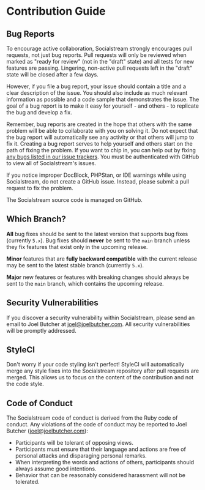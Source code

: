# Contribution Guide

## Bug Reports

To encourage active collaboration, Socialstream strongly encourages pull requests, not just bug reports. Pull requests will only be reviewed when marked as "ready for review" (not in the "draft" state) and all tests for new features are passing. Lingering, non-active pull requests left in the "draft" state will be closed after a few days.

However, if you file a bug report, your issue should contain a title and a clear description of the issue. You should also include as much relevant information as possible and a code sample that demonstrates the issue. The goal of a bug report is to make it easy for yourself - and others - to replicate the bug and develop a fix.

Remember, bug reports are created in the hope that others with the same problem will be able to collaborate with you on solving it. Do not expect that the bug report will automatically see any activity or that others will jump to fix it. Creating a bug report serves to help yourself and others start on the path of fixing the problem. If you want to chip in, you can help out by fixing [any bugs listed in our issue trackers](https://github.com/joelbutcher/socialstream/issues). You must be authenticated with GitHub to view all of Socialstream's issues.

If you notice improper DocBlock, PHPStan, or IDE warnings while using Socialstream, do not create a GitHub issue. Instead, please submit a pull request to fix the problem.

The Socialstream source code is managed on GitHub.

## Which Branch?

**All** bug fixes should be sent to the latest version that supports bug fixes (currently `5.x`). Bug fixes should **never** be sent to the `main` branch unless they fix features that exist only in the upcoming release.

**Minor** features that are **fully backward compatible** with the current release may be sent to the latest stable branch (currently `5.x`).

**Major** new features or features with breaking changes should always be sent to the `main` branch, which contains the upcoming release.

## Security Vulnerabilities

If you discover a security vulnerability within Socialstream, please send an email to Joel Butcher at [joel@joelbutcher.com](mailto:joel@joelbutcher.com). All security vulnerabilities will be promptly addressed.

## StyleCI

Don't worry if your code styling isn't perfect! StyleCI will automatically merge any style fixes into the Socialstream repository after pull requests are merged. This allows us to focus on the content of the contribution and not the code style.

## Code of Conduct

The Socialstream code of conduct is derived from the Ruby code of conduct. Any violations of the code of conduct may be reported to Joel Butcher ([joel@joelbutcher.com](mailto:joel@joelbutcher.com)):

* Participants will be tolerant of opposing views.
* Participants must ensure that their language and actions are free of personal attacks and disparaging personal remarks.
* When interpreting the words and actions of others, participants should always assume good intentions.
* Behavior that can be reasonably considered harassment will not be tolerated.

[\
](https://srv.carbonads.net/ads/click/x/GTND42J7CASD523JCVB4YKQNF6AD423NCY7DPZ3JCYAIEKJLCWBDL2JKCVYDK27JF6ADT53LCT7IC5QYCTAIKZ3JCYAI52JWFTBDTK3K2JWNABY?segment=placement:laravelcom;)
